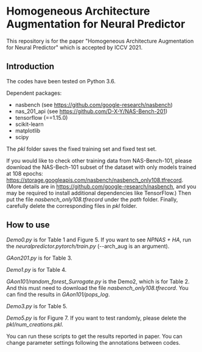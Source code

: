 # Homogeneous Architecture Augmentation for Neural Predictor

This repository is for the paper "Homogeneous Architecture Augmentation for Neural Predictor" which is accepted by ICCV 2021.

## Introduction

The codes have been tested on Python 3.6.

Dependent packages:

- nasbench (see  https://github.com/google-research/nasbench)
- nas_201_api (see https://github.com/D-X-Y/NAS-Bench-201)
- tensorflow (==1.15.0)
- scikit-learn
- matplotlib
- scipy

The *pkl* folder saves the fixed training set and fixed test set. 

If you would like to check other training data from NAS-Bench-101, please download the NAS-Bech-101 subset of the dataset with only models trained at 108 epochs: https://storage.googleapis.com/nasbench/nasbench_only108.tfrecord. (More details are in https://github.com/google-research/nasbench, and you may be required to install additional dependencies like TensorFlow.) Then put the file *nasbench_only108.tfrecord* under the *path* folder. Finally, carefully delete the corresponding files in *pkl* folder.

## How to use

*Demo0.py* is for Table 1 and Figure 5. If you want to see *NPNAS + HA*, run the *neuralpredictor.pytorch/train.py* (--arch_aug is an argument). 

*GAon201.py* is for Table 3.

*Demo1.py* is for Table 4.

*GAon101/random_forest_Surrogate.py* is the Demo2, which is for Table 2. And this must need to download the file *nasbench_only108.tfrecord*. You can find the results in *GAon101/pops_log*.

*Demo3.py* is for Table 5.

*Demo5.py* is for Figure 7. If you want to test randomly, please delete the *pkl/num_creations.pkl*.

You can run these scripts to get the results reported in paper. You can change parameter settings following the annotations between codes.